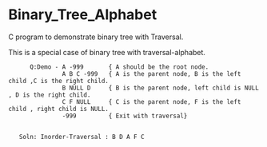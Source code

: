 # Binary_Tree_Alphabet
C program to demonstrate binary tree with Traversal.

This is a special case of binary tree with traversal-alphabet.

          Q:Demo - A -999       { A should be the root node.
                   A B C -999   { A is the parent node, B is the left child ,C is the right child.
                   B NULL D     { B is the parent node, left child is NULL , D is the right child.
                   C F NULL     { C is the parent node, F is the left child , right child is NULL.
                   -999         { Exit with traversal}


       Soln: Inorder-Traversal : B D A F C
  
